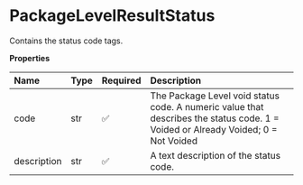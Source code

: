 # PackageLevelResultStatus

Contains the status code tags.

**Properties**

| Name        | Type | Required | Description                                                                                                                      |
| :---------- | :--- | :------- | :------------------------------------------------------------------------------------------------------------------------------- |
| code        | str  | ✅       | The Package Level void status code. A numeric value that describes the status code. 1 = Voided or Already Voided; 0 = Not Voided |
| description | str  | ✅       | A text description of the status code.                                                                                           |

<!-- This file was generated by liblab | https://liblab.com/ -->
